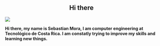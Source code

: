 <h2 align="center"> <b> Hi there </br></h2>


![](https://komarev.com/ghpvc/?username=sebas-mora28)


Hi there, my name is Sebastian Mora, I am computer engineering at Tecnológico de Costa Rica. I am constatly trying to improve my skills and learning new things.  